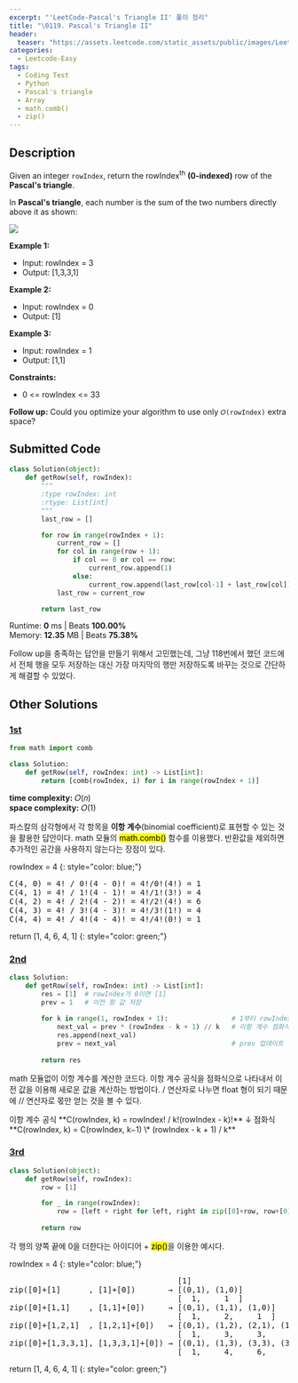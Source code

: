 ```yaml
---
excerpt: "'LeetCode-Pascal's Triangle II' 풀이 정리"
title: "\0119. Pascal's Triangle II"
header:
  teaser: "https://assets.leetcode.com/static_assets/public/images/LeetCode_Sharing.png"
categories:
  - Leetcode-Easy
tags:
  - Coding Test
  - Python
  - Pascal's triangle
  - Array
  - math.comb()
  - zip()
---
```


## <i class="fa-solid fa-file-lines"></i> Description

Given an integer `rowIndex`, return the rowIndex<sup>th</sup> **(0-indexed)** row of the **Pascal's triangle**.

In **Pascal's triangle**, each number is the sum of the two numbers directly above it as shown:

![](https://upload.wikimedia.org/wikipedia/commons/0/0d/PascalTriangleAnimated2.gif)

**Example 1:**

- Input: rowIndex = 3
- Output: [1,3,3,1]

**Example 2:**

- Input: rowIndex = 0
- Output: [1]

**Example 3:**

- Input: rowIndex = 1
- Output: [1,1]

**Constraints:**

- 0 <= rowIndex <= 33

**Follow up:** Could you optimize your algorithm to use only `𝑂(rowIndex)` extra space?

## <i class="fa-solid fa-cloud-arrow-up"></i> Submitted Code

```python
class Solution(object):
    def getRow(self, rowIndex):
        """
        :type rowIndex: int
        :rtype: List[int]
        """
        last_row = []

        for row in range(rowIndex + 1):
            current_row = []
            for col in range(row + 1):
                if col == 0 or col == row:
                    current_row.append(1)
                else:
                    current_row.append(last_row[col-1] + last_row[col])
            last_row = current_row

        return last_row
```
<i class="fa-solid fa-clock"></i> Runtime: **0** ms \| Beats **100.00%**    
<i class="fa-solid fa-memory"></i> Memory: **12.35** MB \| Beats **75.38%**

Follow up을 충족하는 답안을 만들기 위해서 고민했는데, 그냥 118번에서 했던 코드에서 전체 행을 모두 저장하는 대신 가장 마지막의 행만 저장하도록 바꾸는 것으로 간단하게 해결할 수 있었다.


## <i class="fa-solid fa-flask"></i> Other Solutions

### <a href="https://leetcode.com/problems/pascals-triangle-ii/solutions/6403248/beats-100-in-0ms-by-arun_george-mzwy/" target="_blank">1st</a>

```python
from math import comb

class Solution:
    def getRow(self, rowIndex: int) -> List[int]:
        return [comb(rowIndex, i) for i in range(rowIndex + 1)]
```
<i class="fa-solid fa-clock"></i> **time complexity:** 𝑂(𝑛)    
<i class="fa-solid fa-memory"></i> **space complexity:** 𝑂(1)             

파스칼의 삼각형에서 각 항목을 **이항 계수**(binomial coefficient)로 표현할 수 있는 것을 활용한 답안이다. math 모듈의 <mark>math.comb()</mark> 함수를 이용했다. 반환값을 제외하면 추가적인 공간을 사용하지 않는다는 장점이 있다.

rowIndex = 4
{: style="color: blue;"}

<pre>
C(4, 0) = 4! / 0!(4 - 0)! = 4!/0!(4!) = 1
C(4, 1) = 4! / 1!(4 - 1)! = 4!/1!(3!) = 4
C(4, 2) = 4! / 2!(4 - 2)! = 4!/2!(4!) = 6
C(4, 3) = 4! / 3!(4 - 3)! = 4!/3!(1!) = 4 
C(4, 4) = 4! / 4!(4 - 4)! = 4!/4!(0!) = 1
</pre>

return [1, 4, 6, 4, 1]
{: style="color: green;"}

### <a href="https://leetcode.com/problems/pascals-triangle-ii/solutions/4173164/100-easy-optimized-by-vanamsen-uqq9/" target="_blank">2nd</a>

```python
class Solution:
    def getRow(self, rowIndex: int) -> List[int]:
        res = [1]  # rowIndex가 0이면 [1]
        prev = 1   # 이전 항 값 저장
        
        for k in range(1, rowIndex + 1):                # 1부터 rowIndex까지 반복
            next_val = prev * (rowIndex - k + 1) // k   # 이항 계수 점화식 (// 연산자로 소수점 없이 값 얻기)
            res.append(next_val)
            prev = next_val                             # prev 업데이트
        
        return res
```
math 모듈없이 이항 계수를 계산한 코드다. 이항 계수 공식을 점화식으로 나타내서 이전 값을 이용해 새로운 값을 계산하는 방법이다. / 연산자로 나누면 float 형이 되기 때문에 // 연산자로 몫만 얻는 것을 볼 수 있다.

<div class="notice--info" markdown="1">
이항 계수 공식   
**C(rowIndex, k) = rowIndex! / k!(rowIndex - k)!**   
↓    
점화식   
**C(rowIndex, k) = C(rowIndex, k−1) \* (rowIndex - k + 1) / k**
</div>

### <a href="https://leetcode.com/problems/pascals-triangle-ii/solutions/6280033/video-give-me-10-minutes-how-we-think-ab-3lal/" target="_blank">3rd</a>

```python
class Solution(object):
    def getRow(self, rowIndex):
        row = [1]

        for _ in range(rowIndex):
            row = [left + right for left, right in zip([0]+row, row+[0])]
            
        return row
```
각 행의 양쪽 끝에 0을 더한다는 아이디어 + <mark>zip()</mark>을 이용한 예시다. 

rowIndex = 4
{: style="color: blue;"}

<pre>
                                    [1]          
zip([0]+[1]      , [1]+[0])       → [(0,1), (1,0)]
                                    [  1,     1  ]   
zip([0]+[1,1]    , [1,1]+[0])     → [(0,1), (1,1), (1,0)]
                                    [  1,     2,     1  ] 
zip([0]+[1,2,1]  , [1,2,1]+[0])   → [(0,1), (1,2), (2,1), (1,0)]
                                    [  1,     3,     3,     1  ]              
zip([0]+[1,3,3,1], [1,3,3,1]+[0]) → [(0,1), (1,3), (3,3), (3,1), (1,0)]
                                    [  1,     4,     6,     4,     1  ]
</pre>

return [1, 4, 6, 4, 1]
{: style="color: green;"}